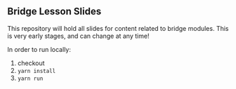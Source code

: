 ## Bridge Lesson Slides

This repository will hold all slides for content related to bridge modules. This is very early stages, 
and can change at any time!

In order to run locally:
1. checkout
2. `yarn install`
3. `yarn run`
